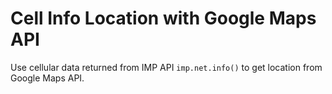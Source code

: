 # Cell Info Location with Google Maps API

Use cellular data returned from IMP API `imp.net.info()` to get location from Google Maps API.